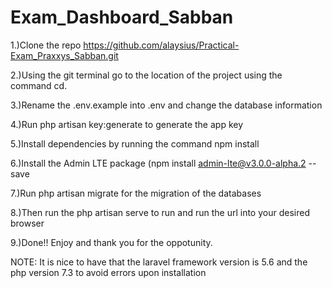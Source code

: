 # Exam_Dashboard_Sabban
1.)Clone the repo https://github.com/alaysius/Practical-Exam_Praxxys_Sabban.git

2.)Using the git terminal go to the location of the project using the command cd.

3.)Rename the .env.example into .env and change the database information

4.)Run php artisan key:generate to generate the app key

5.)Install dependencies by running the command npm install

6.)Install the Admin LTE package (npm install admin-lte@v3.0.0-alpha.2 --save

7.)Run php artisan migrate for the migration of the databases

8.)Then run the php artisan serve to run and run the url into your desired browser

9.)Done!! Enjoy and thank you for the oppotunity.

NOTE: It is nice to have that the laravel framework version is 5.6 and the php version 7.3 to avoid errors upon installation
